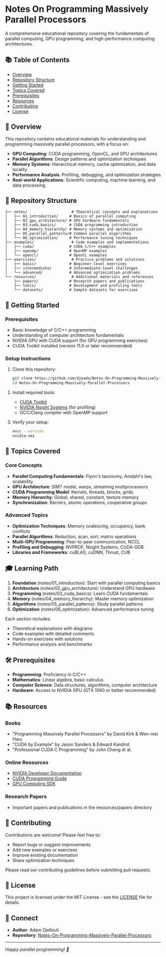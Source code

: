 # Notes On Programming Massively Parallel Processors

A comprehensive educational repository covering the fundamentals of parallel computing, GPU programming, and high-performance computing architectures.

## 📚 Table of Contents

- [Overview](#overview)
- [Repository Structure](#repository-structure)
- [Getting Started](#getting-started)
- [Topics Covered](#topics-covered)
- [Prerequisites](#prerequisites)
- [Resources](#resources)
- [Contributing](#contributing)
- [License](#license)

## 🎯 Overview

This repository contains educational materials for understanding and programming massively parallel processors, with a focus on:

- **GPU Computing**: CUDA programming, OpenCL, and GPU architectures
- **Parallel Algorithms**: Design patterns and optimization techniques
- **Memory Systems**: Hierarchical memory, cache optimization, and data locality
- **Performance Analysis**: Profiling, debugging, and optimization strategies
- **Real-world Applications**: Scientific computing, machine learning, and data processing

## 📁 Repository Structure

```
├── notes/                    # Theoretical concepts and explanations
│   ├── 01_introduction/     # Basics of parallel computing
│   ├── 02_gpu_architecture/ # GPU hardware fundamentals
│   ├── 03_cuda_basics/      # CUDA programming introduction
│   ├── 04_memory_hierarchy/ # Memory systems and optimization
│   ├── 05_parallel_patterns/# Common parallel algorithms
│   └── 06_optimization/     # Performance tuning techniques
├── examples/                 # Code examples and implementations
│   ├── cuda/                # CUDA C/C++ examples
│   ├── openmp/              # OpenMP examples
│   └── opencl/              # OpenCL examples
├── exercises/                # Practice problems and solutions
│   ├── basic/               # Beginner-level exercises
│   ├── intermediate/        # Intermediate-level challenges
│   └── advanced/            # Advanced optimization problems
└── resources/                # Additional materials and references
    ├── papers/              # Research papers and publications
    ├── tools/               # Development and profiling tools
    └── datasets/            # Sample datasets for exercises
```

## 🚀 Getting Started

### Prerequisites
- Basic knowledge of C/C++ programming
- Understanding of computer architecture fundamentals
- NVIDIA GPU with CUDA support (for GPU programming exercises)
- CUDA Toolkit installed (version 11.0 or later recommended)

### Setup Instructions
1. Clone this repository:
   ```bash
   git clone https://github.com/djeada/Notes-On-Programming-Massively-Parallel-Processors.git
   cd Notes-On-Programming-Massively-Parallel-Processors
   ```

2. Install required tools:
   - [CUDA Toolkit](https://developer.nvidia.com/cuda-toolkit)
   - [NVIDIA Nsight Systems](https://developer.nvidia.com/nsight-systems) (for profiling)
   - GCC/Clang compiler with OpenMP support

3. Verify your setup:
   ```bash
   nvcc --version
   nvidia-smi
   ```

## 📖 Topics Covered

### Core Concepts
- **Parallel Computing Fundamentals**: Flynn's taxonomy, Amdahl's law, scalability
- **GPU Architecture**: SIMT model, warps, streaming multiprocessors
- **CUDA Programming Model**: Kernels, threads, blocks, grids
- **Memory Hierarchy**: Global, shared, constant, texture memory
- **Synchronization**: Barriers, atomic operations, cooperative groups

### Advanced Topics
- **Optimization Techniques**: Memory coalescing, occupancy, bank conflicts
- **Parallel Algorithms**: Reduction, scan, sort, matrix operations
- **Multi-GPU Programming**: Peer-to-peer communication, NCCL
- **Profiling and Debugging**: NVPROF, Nsight Systems, CUDA-GDB
- **Libraries and Frameworks**: cuBLAS, cuDNN, Thrust, CUB

## 🎓 Learning Path

1. **Foundation** (notes/01_introduction): Start with parallel computing basics
2. **Architecture** (notes/02_gpu_architecture): Understand GPU hardware
3. **Programming** (notes/03_cuda_basics): Learn CUDA fundamentals
4. **Memory** (notes/04_memory_hierarchy): Master memory optimization
5. **Algorithms** (notes/05_parallel_patterns): Study parallel patterns
6. **Optimization** (notes/06_optimization): Advanced performance tuning

Each section includes:
- Theoretical explanations with diagrams
- Code examples with detailed comments
- Hands-on exercises with solutions
- Performance analysis and benchmarks

## 🛠 Prerequisites

- **Programming**: Proficiency in C/C++
- **Mathematics**: Linear algebra, basic calculus
- **Computer Science**: Data structures, algorithms, computer architecture
- **Hardware**: Access to NVIDIA GPU (GTX 1060 or better recommended)

## 📚 Resources

### Books
- "Programming Massively Parallel Processors" by David Kirk & Wen-mei Hwu
- "CUDA by Example" by Jason Sanders & Edward Kandrot
- "Professional CUDA C Programming" by John Cheng et al.

### Online Resources
- [NVIDIA Developer Documentation](https://docs.nvidia.com/cuda/)
- [CUDA Programming Guide](https://docs.nvidia.com/cuda/cuda-c-programming-guide/)
- [GPU Computing SDK](https://developer.nvidia.com/gpu-computing-sdk)

### Research Papers
- Important papers and publications in the resources/papers directory

## 🤝 Contributing

Contributions are welcome! Please feel free to:
- Report bugs or suggest improvements
- Add new examples or exercises
- Improve existing documentation
- Share optimization techniques

Please read our contributing guidelines before submitting pull requests.

## 📄 License

This project is licensed under the MIT License - see the [LICENSE](LICENSE) file for details.

## 🔗 Connect

- **Author**: Adam Djellouli
- **Repository**: [Notes-On-Programming-Massively-Parallel-Processors](https://github.com/djeada/Notes-On-Programming-Massively-Parallel-Processors)

---

*Happy parallel programming! 🚀*